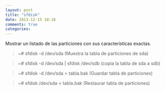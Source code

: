```yaml
---
layout: post
title: "sfdisk"
date: 2013-12-15 18:18
comments: true
categories: 
---
```

Mostrar un listado de las particiones con sus características exactas.

>~# sfdisk -d /dev/sda (Muestra la tabla de particiones de sda)

>~# sfdisk -d /dev/sda | sfdisk /dev/sdb (copia la tabla de sda a sdb)

>~# sfdisk -d /dev/sda > tabla.bak (Guardar tabla de particiones)

>~# sfdisk /dev/sda < tabla.bak (Restaurar tabla de particiones)

